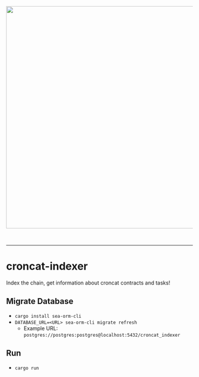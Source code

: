 &nbsp;

<div align="center">
<img width="600" src="https://github.com/CronCats/croncat-rs/raw/main/croncat.png" />
</div>

&nbsp;

---

# croncat-indexer

Index the chain, get information about croncat contracts and tasks!

## Migrate Database

-   `cargo install sea-orm-cli`
-   `DATABASE_URL=<URL> sea-orm-cli migrate refresh`
    -   Example URL: `postgres://postgres:postgres@localhost:5432/croncat_indexer`

## Run

-   `cargo run`
